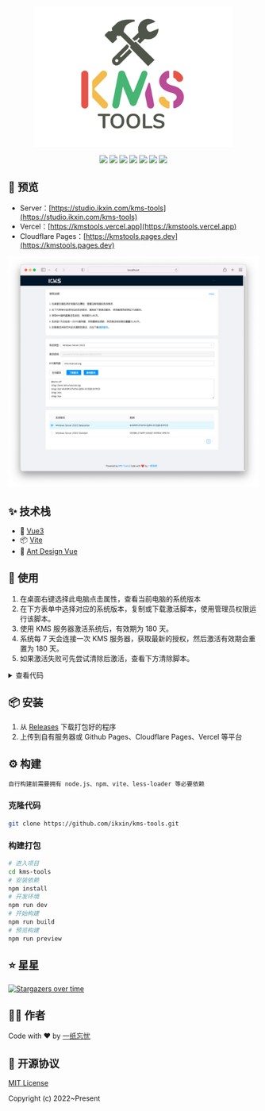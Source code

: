 <p align="center">
    <img width="400" src="./src/resource/logo.svg">
</p>

<div align="center">

[![](https://flat.badgen.net/github/release/ikxin/kms-tools)](https://github.com/ikxin/kms-tools/releases)
[![](https://flat.badgen.net/github/stars/ikxin/kms-tools)](https://github.com/ikxin/kms-tools/stargazers)
[![](https://flat.badgen.net/github/forks/ikxin/kms-tools)](https://github.com/ikxin/kms-tools/network/members)
[![](https://flat.badgen.net/github/commits/ikxin/kms-tools)](https://github.com/ikxin/kms-tools/commits)
[![](https://flat.badgen.net/github/issues/ikxin/kms-tools)](https://github.com/ikxin/kms-tools/issues)
[![](https://flat.badgen.net/github/watchers/ikxin/kms-tools)](https://github.com/ikxin/kms-tools/watchers)
[![](https://flat.badgen.net/github/license/ikxin/kms-tools)](https://github.com/ikxin/kms-tools/blob/master/LICENSE)

</div>

## 📸 预览

- Server：[https://studio.ikxin.com/kms-tools](https://studio.ikxin.com/kms-tools)
- Vercel：[https://kmstools.vercel.app](https://kmstools.vercel.app)
- Cloudflare Pages：[https://kmstools.pages.dev](https://kmstools.pages.dev)

![](./src/resource/preview.png)

## ✨ 技术栈

- 🌈 [Vue3](https://github.com/vuejs/core)
- 📦 [Vite](https://github.com/vitejs/vite)
- 🎨 [Ant Design Vue](https://github.com/vueComponent/ant-design-vue)

## 🚀 使用

1. 在桌面右键选择此电脑点击属性，查看当前电脑的系统版本
2. 在下方表单中选择对应的系统版本，复制或下载激活脚本，使用管理员权限运行该脚本。
3. 使用 KMS 服务器激活系统后，有效期为 180 天。
4. 系统每 7 天会连接一次 KMS 服务器，获取最新的授权，然后激活有效期会重置为 180 天。
5. 如果激活失败可先尝试清除后激活，查看下方清除脚本。

<details>
<summary>查看代码</summary>
<pre>
@echo off
slmgr /upk
slmgr /ckms
slmgr /rearm
</pre>
</details>

## 📦 安装

1. 从 [Releases](https://github.com/ikxin/kms-tools/releases) 下载打包好的程序
2. 上传到自有服务器或 Github Pages、Cloudflare Pages、Vercel 等平台

## ⚙️ 构建

```
自行构建前需要拥有 node.js、npm、vite、less-loader 等必要依赖
```

### 克隆代码

```bash
git clone https://github.com/ikxin/kms-tools.git
```

### 构建打包

```bash
# 进入项目
cd kms-tools
# 安装依赖
npm install
# 开发环境
npm run dev
# 开始构建
npm run build
# 预览构建
npm run preview
```

## ⭐ 星星

[![Stargazers over time](https://starchart.cc/ikxin/kms-tools.svg)](https://starchart.cc/ikxin/kms-tools)

## 🧑‍💻 作者

Code with ❤️ by [一纸忘忧](https://www.ikxin.com '一纸忘忧')

## 📜 开源协议

[MIT License](./LICENSE 'MIT License')

Copyright (c) 2022~Present
